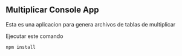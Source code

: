 ## Multiplicar Console App

Esta es una aplicacion para genera archivos de tablas de multiplicar

Ejecutar este comando

```
npm install
```